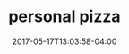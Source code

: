 ---
date: 2017-05-17T13:03:58-04:00
categories: 
  - lunch
  - dinner
type: pizza
title: personal pizza
description: >-
  cheese, tomato sauce, bread
price: 11
---